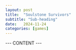 ```yaml
---
layout: post
title:  "Soulstone Survivors"
subtitle: "Sub-heading"
date:   2024-11-24
categories: [games]
---
```


--- CONTENT ---